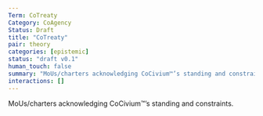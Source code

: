```yaml
---
Term: CoTreaty
Category: CoAgency
Status: Draft
title: "CoTreaty"
pair: theory
categories: [epistemic]
status: "draft v0.1"
human_touch: false
summary: "MoUs/charters acknowledging CoCivium™’s standing and constraints."
interactions: []
---
```

MoUs/charters acknowledging CoCivium™’s standing and constraints.

